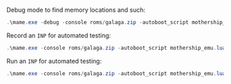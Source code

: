 
Debug mode to find memory locations and such:

```powershell
.\mame.exe -debug -console roms/galaga.zip -autoboot_script mothership_emu.lua
```

Record an `INP` for automated testing:

```powershell
.\mame.exe -console roms/galaga.zip -autoboot_script mothership_emu.lua -input_directory inp -record test
```

Run an `INP` for automated testing:

```powershell
.\mame.exe -console roms/galaga.zip -autoboot_script mothership_emu.lua -input_directory inp -playback test -window
```
